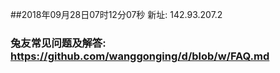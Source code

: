 ##2018年09月28日07时12分07秒 新址: 142.93.207.2
### 兔友常见问题及解答: https://github.com/wanggonging/d/blob/w/FAQ.md
